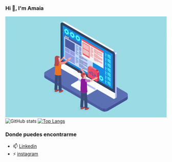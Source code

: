 ### Hi 👋, I'm Amaia 

<!--
**amaiacss/amaiacss** is a ✨ _special_ ✨ repository because its `README.md` (this file) appears on your GitHub profile.

Here are some ideas to get you started:

- 🔭 I’m currently working on ...
- 🌱 I’m currently learning ...
- 👯 I’m looking to collaborate on ...
- 🤔 I’m looking for help with ...
- 💬 Ask me about ...
- 📫 How to reach me: ...
- 😄 Pronouns: ...
- ⚡ Fun fact: ...
-->
![](https://github.com/amaiacss/amaiacss/blob/main/Optimizado-Web.gif) 
![GitHub stats](https://github-readme-stats.vercel.app/api?username=amaiacss&show_icons=true)  [![Top Langs](https://github-readme-stats.vercel.app/api/top-langs/?username=amaiacss)](https://github.com/anuraghazra/github-readme-stats)

### Donde puedes encontrarme

- 📫 [Linkedin](http://www.linkedin.com/in/amaia-casas)
- ⚡ [instagram](http://www.instagram.com/ami_houses)


